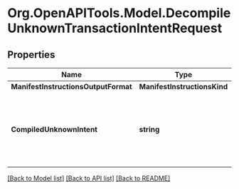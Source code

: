 # Org.OpenAPITools.Model.DecompileUnknownTransactionIntentRequest

## Properties

| Name                                 | Type                         | Description                                                     | Notes |
| ------------------------------------ | ---------------------------- | --------------------------------------------------------------- | ----- |
| **ManifestInstructionsOutputFormat** | **ManifestInstructionsKind** |                                                                 |
| **CompiledUnknownIntent**            | **string**                   | The unknown transaction intent provided as a hex-encoded string |

[[Back to Model list]](../README.md#documentation-for-models)
[[Back to API list]](../README.md#documentation-for-api-endpoints)
[[Back to README]](../README.md)
